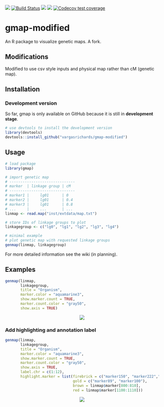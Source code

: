 [![](https://img.shields.io/badge/lifecycle-maturing-blue.svg)](https://www.tidyverse.org/lifecycle/#maturing)
[![Build Status](https://travis-ci.org/mschemmel/gmap.svg?branch=master)](https://travis-ci.org/mschemmel/gmap)
[![](https://img.shields.io/github/languages/code-size/mschemmel/gmap.svg)](https://github.com/mschemmel/gmap)
[![](https://img.shields.io/github/last-commit/mschemmel/gmap.svg)](https://github.com/mschemmel/gmap/commits/master)
[![Codecov test coverage](https://codecov.io/gh/mschemmel/gmap/branch/master/graph/badge.svg)](https://codecov.io/gh/mschemmel/gmap?branch=master)

# gmap-modified
An R package to visualize genetic maps. A fork.

## Modifications
Modified to use csv style inputs and physical map rather than cM (genetic map).

## Installation
### Development version
So far, gmap is only available on GitHub because it is still in __development stage__.

```r
# use devtools to install the development version
library(devtools)
devtools::install_github("vargasrichards/gmap-modified")
```

## Usage
```r
# load package
library(gmap)

# import genetic map
# ------------------------------
# marker  | linkage group | cM
# ------------------------------
# marker1 |     lg01      | 0
# marker2 |     lg01      | 0.4
# marker3 |     lg01      | 0.8
# ...     |     ...       | ...
linmap <- read.map("inst/extdata/map.txt")

# store IDs of linkage groups to plot 
linkagegroup <- c("lg0", "lg1", "lg2", "lg3", "lg4") 

# minimal example
# plot genetic map with requested linkage groups
genmap(linmap, linkagegroup)
```

For more detailed information see the wiki (in planning).

## Examples
```r
genmap(linmap,
       linkagegroup, 
       title = "Organism", 
       marker.color = "aquamarine3",
       show.marker.count = TRUE,
       marker.count.color = "gray50",
       show.axis = TRUE)
```
<p align="center">
<img src="/inst/extdata/example.svg" width:"50%">
</p>

### Add highlighting and annotation label
```r
genmap(linmap,
       linkagegroup, 
       title = "Organism", 
       marker.color = "aquamarine3",
       show.marker.count = TRUE,
       marker.count.color = "gray50",
       show.axis = TRUE,
       label.chr = c(1:12),
       highlight.marker = list(firebrick = c("marker150", "marker222","marker250", "marker251"),
                               gold = c("marker89", "marker100"),
                               brown = linmap$marker[800:810],
                               red = linmap$marker[1100:1110]))
```
<p align="center">
<img src="/inst/extdata/example2.svg" width:"50%">
</p>

